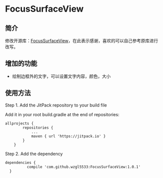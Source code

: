 # FocusSurfaceView

## 简介
修改开源库：[FocusSurfaceView](https://github.com/dongjunkun/DropDownMenu)，在此表示感谢，喜欢的可以自己参考原库进行改写。

## 增加的功能
* 绘制边框外的文字，可以设置文字内容，颜色，大小

## 使用方法

Step 1. Add the JitPack repository to your build file

Add it in your root build.gradle at the end of repositories:
```
allprojects {
		repositories {
			...
			maven { url 'https://jitpack.io' }
		}
	}
  ```
  Step 2. Add the dependency
  ```
  dependencies {
	        compile 'com.github.wzgl5533:FocusSurfaceView:1.0.1'
	}
  ```
